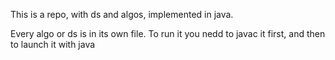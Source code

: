 This is a repo, with ds and algos, implemented in java.

Every algo or ds is in its own file. To run it you nedd to javac it first, and 
then to launch it with java
